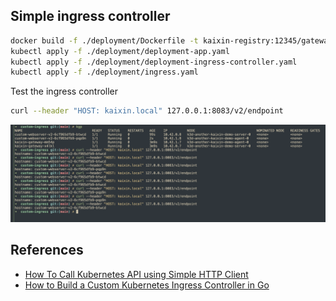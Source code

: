 ## Simple ingress controller

```bash
docker build -f ./deployment/Dockerfile -t kaixin-registry:12345/gateway:v1.0 .
kubectl apply -f ./deployment/deployment-app.yaml
kubectl apply -f ./deployment/deployment-ingress-controller.yaml
kubectl apply -f ./deployment/ingress.yaml
```

Test the ingress controller

```bash
curl --header "HOST: kaixin.local" 127.0.0.1:8083/v2/endpoint
```
![custom ingress controller result](./images/custom-ingress-controller.png)

## References

- [How To Call Kubernetes API using Simple HTTP Client](https://iximiuz.com/en/posts/kubernetes-api-call-simple-http-client/)
- [How to Build a Custom Kubernetes Ingress Controller in Go](https://www.doxsey.net/blog/how-to-build-a-custom-kubernetes-ingress-controller-in-go/)